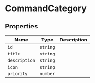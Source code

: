 # CommandCategory

## Properties

| Name | Type | Description |
|------|------|-------------|
| `id` | `string` |  |
| `title` | `string` |  |
| `description` | `string` |  |
| `icon` | `string` |  |
| `priority` | `number` |  |

